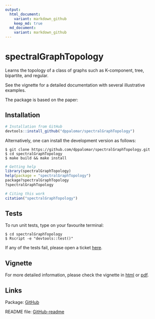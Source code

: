 ```yaml
---
output:
  html_document:
    variant: markdown_github
    keep_md: true
  md_document:
    variant: markdown_github
---
```


<!-- README.md is generated from README.Rmd. Please edit that file -->



# spectralGraphTopology
Learns the topology of a class of graphs such as K-component, tree, bipartite,
and regular.

See the vignette for a detailed documentation with several illustrative examples.

The package is based on the paper:

## Installation

```r
# Installation from GitHub
devtools::install_github("dppalomar/spectralGraphTopology")
```

Alternatively, one can install the development version as follows:
```
$ git clone https://github.com/dppalomar/spectralGraphTopology.git
$ cd spectralGraphTopology
$ make build && make install
```


```r
# Getting help
library(spectralGraphTopology)
help(package = "spectralGraphTopology")
package?spectralGraphTopology
?spectralGraphTopology

# Citing this work
citation("spectralGraphTopology")
```

## Tests
To run unit tests, type on your favourite terminal:
```
$ cd spectralGraphTopology
$ Rscript -e "devtools::test()"
```

If any of the tests fail, please open a ticket [here](https://github.com/dppalomar/spectralGraphTopology/issues).

## Vignette
For more detailed information, please check the vignette in
[html](https://rawgit.com/dppalomar/spectralGraphTopology/master/vignettes/SpectralGraphTopology-vignette.html) or
[pdf](https://rawgit.com/dppalomar/spectralGraphTopology/master/vignettes/SpectralGraphTopology-vignette.pdf).


## Links
Package: [GitHub](https://github.com/dppalomar/spectralGraphTopology)

README file: [GitHub-readme](https://rawgit.com/dppalomar/spectralGraphTopology/master/README.html)
